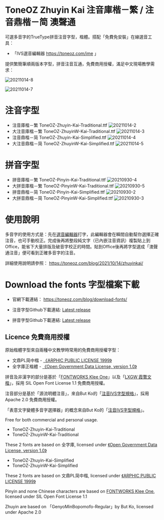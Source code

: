 # ToneOZ Zhuyin Kai 注音庫楷－繁 / 注音鼎楷－简 澳聲通
可選多音字的TrueType拼音注音字型，楷體。搭配「免費免安裝」在線選音工具：

* 「IVS選音編輯器 https://toneoz.com/ime 」

提供繁簡筆順兩版本字型，拼音注音互通，免費商用授權，滿足中文現場教學需求：

![20211014-8](https://user-images.githubusercontent.com/14179988/137249222-88814277-43c5-4f90-898a-8b854fcabb71.jpg)

![20211014-7](https://user-images.githubusercontent.com/14179988/137231594-e1b2ca36-2e96-41c0-bb01-b49ee5835281.jpg)

# 注音字型

* 注音庫楷－繁 ToneOZ-Zhuyin-Kai-Traditional.ttf
![20211014-2](https://user-images.githubusercontent.com/14179988/137228148-f59a1d55-1c12-48f8-acb9-3a71838a6038.jpg)
* 大注音庫楷－繁 ToneOZ-ZhuyinW-Kai-Traditional.ttf
![20211014-3](https://user-images.githubusercontent.com/14179988/137228153-ce45388e-f304-44ff-8c2d-10e976422142.jpg)
* 注音鼎楷－简 ToneOZ-Zhuyin-Kai-Simplified.ttf
![20211014-4](https://user-images.githubusercontent.com/14179988/137228162-05998842-2ab9-41d7-93d9-9cf0217f9e7d.jpg)
* 大注音鼎楷－简 ToneOZ-ZhuyinW-Kai-Simplified.ttf
![20211014-5](https://user-images.githubusercontent.com/14179988/137228168-34944d88-3262-475c-9ca8-40ad20aeaa6e.jpg)

# 拼音字型

* 拼音庫楷－繁 ToneOZ-Pinyin-Kai-Traditional.ttf
![20210930-4](https://user-images.githubusercontent.com/14179988/137229887-0e652974-2bfb-4ba2-a751-1d146cafa034.jpg)
* 大拼音庫楷－繁 ToneOZ-PinyinW-Kai-Traditional.ttf
![20210930-5](https://user-images.githubusercontent.com/14179988/137229892-37d11b5f-60c7-4c2e-8b5c-2611e5522ee1.jpg)
* 拼音鼎楷－简 ToneOZ-Pinyin-Kai-Simplified.ttf
![20210930-2](https://user-images.githubusercontent.com/14179988/137229905-ea9107d9-5adc-4792-aff7-fb7bff543876.jpg)
* 大拼音鼎楷－简 ToneOZ-PinyinW-Kai-Simplified.ttf
![20210930-3](https://user-images.githubusercontent.com/14179988/137229908-c4546bbf-bd65-4f04-a71e-1c8f98cfa243.jpg)

# 使用說明

多音字的使用方式是：先在[選音編輯器](https://toneoz.com/ime)打字，此編輯器會在瞬間自動幫你選擇正確注音，也可手動校正。完成後再將整段純文字（已內嵌注音資訊）複製貼上到 Office，能省下大量排版及破音字校正的時間。貼到Office後再將字型選成「澳聲通注音」便可看到正確多音字的注音。

詳細使用說明請參照：
https://toneoz.com/blog/2021/10/14/zhuyinkai/

# Download the fonts 字型檔案下載
* 官網下載連結：
https://toneoz.com/blog/download-fonts/

* 注音字型Github下載連結:
[Latest release](https://github.com/jeffreyxuan/toneoz-font-zhuyin/releases)

* 拼音字型Github下載連結:
[Latest release](https://github.com/jeffreyxuan/toneoz-font-pinyin-kai/releases)

## Licence 免費商用授權
原始楷體字型來自兩種中文教學時常用的免費商用授權字型：

* 文鼎PL简中楷 - [《ARPHIC PUBLIC LICENSE 1999》](http://ftp.gnu.org/non-gnu/chinese-fonts-truetype/LICENSE)
* 全字庫正楷體 - [《Open Government Data License, version 1.0》](https://data.gov.tw/en/licenses)

拼音及非漢字的部分是基於「[FONTWORKS Klee One](https://github.com/fontworks-fonts/Klee)」以及「[LXGW 霞鶩文楷](https://github.com/lxgw/LxgwWenKai)」，採用 SIL Open Font License 1.1 免費商用授權。

注音部分是基於「源流明體注音」，來自But Ko的「[注音IVS字型規格](https://github.com/ButTaiwan/bpmfvs)」，採用 Apache 2.0 免費商用授權。

「表意文字變體多音字選擇器」的概念來自But Ko的「[注音IVS字型規格](https://github.com/ButTaiwan/bpmfvs)」。

Free for both commercial and personal usage.

* ToneOZ-Zhuyin-Kai-Traditional
* ToneOZ-ZhuyinW-Kai-Traditional

These 2 fonts are based on 全字庫, licensed under [《Open Government Data License, version 1.0》](https://data.gov.tw/en/licenses)

* ToneOZ-Zhuyin-Kai-Simplified
* ToneOZ-ZhuyinW-Kai-Simplified

These 2 fonts are based on 文鼎PL简中楷, licensed under [《ARPHIC PUBLIC LICENSE 1999》](http://ftp.gnu.org/non-gnu/chinese-fonts-truetype/LICENSE)

Pinyin and none Chinese characters are based on [FONTWORKS Klee One](https://github.com/fontworks-fonts/Klee), licensed under SIL Open Font License 1.1

Zhuyin are based on 「GenyoMinBopomofo-Regular」by But Ko, licensed under Apache 2.0

